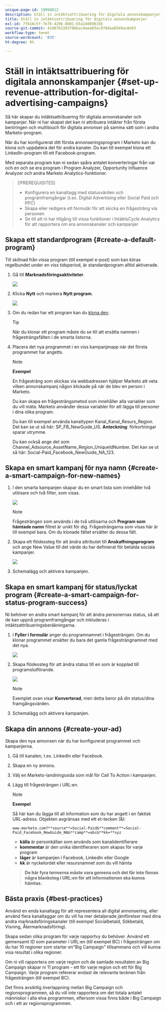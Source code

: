 ```yaml
---
unique-page-id: 10098812
description: Ställ in intäktsattribuering för digitala annonskampanjer - Marketo Docs - produktdokumentation
title: Ställ in intäktsattribuering för digitala annonskampanjer
exl-id: 7fb16c5f-7e76-429b-8b01-b5a1dd898158
source-git-commit: 41d8762203786bac9aea03ac978daa0549ac8e93
workflow-type: tm+mt
source-wordcount: '835'
ht-degree: 0%

---
```


# Ställ in intäktsattribuering för digitala annonskampanjer {#set-up-revenue-attribution-for-digital-advertising-campaigns}

Så här skapar du intäktsattribuering för digitala annonskanaler och kampanjer. När ni har skapat det kan ni attribuera intäkter från första beröringen och multitouch för digitala annonser på samma sätt som i andra Marketo-program.

När du har konfigurerat ditt första annonseringsprogram i Marketo kan du klona och uppdatera det för andra kanaler. Du kan till exempel klona ett LinkedIn-program till ett Facebook-program.

Med separata program kan ni sedan spåra antalet konverteringar från var och en och se era program i Program Analyzer, Opportunity Influence Analyzer och andra Marketo Analytics-funktioner.

>[!PREREQUISITES]
>
>* Konfigurera en kanaltagg med statusvärden och programframgångar (t.ex. Digital Advertising eller Social Paid och PPC)
>* Skapa eller redigera ett formulär för att skicka en frågesträng via personen
>* Se till att ni har tillgång till vissa funktioner i IntäktsCycle Analytics för att rapportera om era annonskanaler och kampanjer


## Skapa ett standardprogram {#create-a-default-program}

Till skillnad från vissa program (till exempel e-post) som kan köras regelbundet under en viss tidsperiod, är standardprogram alltid aktiverade.

1. Gå till **Marknadsföringsaktiviteter**.

   ![](assets/login-marketing-activities-5.png)

1. Klicka **Nytt** och markera **Nytt program**.

   ![](assets/image2016-3-14-15-52-0.png)

1. Om du redan har ett program kan du [klona den](/help/marketo/product-docs/core-marketo-concepts/programs/working-with-programs/clone-a-program.md).

   >[!TIP]
   >
   >När du klonar ett program måste du se till att ersätta namnen i frågesträngsfälten i de smarta listorna.

1. Placera det nya programmet i en viss kampanjmapp när det första programmet har angetts.

   >[!NOTE]
   >
   >**Exempel**
   >
   >En frågesträng som skickas via webbadressen hjälper Marketo att veta vilken annonskampanj någon klickade på när de blev en person i Marketo.
   >
   >Du kan skapa en frågesträngsmetod som innehåller alla variabler som du vill mäta. Marketo använder dessa variabler för att lägga till personer i dina olika program.
   >
   >Du kan till exempel använda kanaltypen Kanal_Kanal_Resurs_Region. Det kan se ut så här: SP_FB_NewGuide_US. **Anteckning**: förkortningar sparar utrymme.
   >
   >Du kan också ange det som Channel_Adsource_AssetName_Region_UniqueIdNumber. Det kan se ut så här: Social-Paid_Facebook_NewGuide_NA_123.

## Skapa en smart kampanj för nya namn {#create-a-smart-campaign-for-new-names}

1. I den smarta kampanjen skapar du en smart lista som innehåller två utlösare och två filter, som visas.

   ![](assets/image2016-3-23-13-3a59-3a24.png)

   >[!NOTE]
   >
   >Frågesträngen som används i de två utlösarna och **Program som hämtade namn** filtret är unikt för dig. Frågesträngarna som visas här är till exempel bara. Om du klonade fältet ersätter du dessa fält.

1. Skapa ett flödessteg för att ändra attributet till **Anskaffningsprogram** och ange New Value till det värde du har definierat för betalda sociala kampanjer.

   ![](assets/image2016-3-14-14-3a58-3a6.png)

1. Schemalägg och aktivera kampanjen.

## Skapa en smart kampanj för status/lyckat program {#create-a-smart-campaign-for-status-program-success}

Ni behöver en andra smart kampanj för att ändra personernas status, så att de kan uppnå programframgångar och inkluderas i intäktsattribueringsberäkningarna.

1. I **Fyller i formulär** anger du programnamnet i frågesträngen. Om du klonar programmet ersätter du bara det gamla frågesträngnamnet med det nya.

   ![](assets/image2016-3-23-14-3a7-3a20.png)

1. Skapa flödessteg för att ändra status till en som är kopplad till programslutförande.

   ![](assets/image2016-3-14-15-3a9-3a29.png)

   >[!NOTE]
   >
   >Exemplet ovan visar **Konverterad**, men detta beror på din status/dina framgångsvärden.

1. Schemalägg och aktivera kampanjen.

## Skapa din annons {#create-your-ad}

Skapa den nya annonsen när du har konfigurerat programmet och kampanjerna.

1. Gå till kanalen, t.ex. LinkedIn eller Facebook.
1. Skapa en ny annons.
1. Välj en Marketo-landningssida som mål för Call To Action i kampanjen.
1. Lägg till frågesträngen i URL:en.

   >[!NOTE]
   >
   >**Exempel**
   >
   >Så här kan du lägga till all information som du har angett i en faktisk URL-adress. Objekten avgränsas med ett et-tecken (&amp;):
   >
   >`www.marketo.com?**source**=Social-Paid&**comment**=Social-Paid_Facebook_NewGuide_NA&**camp**=abc&**kk=**xyz`
   >
   >* **källa** är personkällan som används som kanalidentifierare
   >* **kommentar** är den unika identifieraren som skapas för varje program
   >* **läger** är kampanjen i Facebook, LinkedIn eller Google
   >* **kk** är nyckelordet eller resursnamnet som du vill hämta

   >
   >**De här fyra termerna måste vara gemena och det får inte finnas några blanksteg i URL:en för att informationen ska kunna hämtas.**

## Bästa praxis {#best-practices}

Använd en enda kanaltagg för att representera all digital annonsering, eller använd flera kanaltaggar om du vill ha mer detaljerade jämförelser med dina andra marknadsföringskanaler (till exempel Socialbetald, Sökbetald, Visning, Återmarknadsföring).

Skapa sedan olika program för varje rapportvy du behöver. Använd ett gemensamt ID som parameter i URL:en (till exempel BC) i frågesträngen om du har 10 regioner som startar en&quot;Big Campaign&quot; tillsammans och vill kunna visa resultat i olika regioner.

Om ni vill rapportera om varje region och de samlade resultaten av Big Campaign skapar ni 11 program - ett för varje region och ett för Big Campaign. Varje program refererar endast de relevanta tecknen från frågesträngen (till exempel BC).

Det finns avsiktlig överlappning mellan Big Campaign och regionsprogrammen, så du vill inte rapportera om det totala antalet människor i alla elva programmen, eftersom vissa finns både i Big Campaign och i ett av regionsprogrammen.
